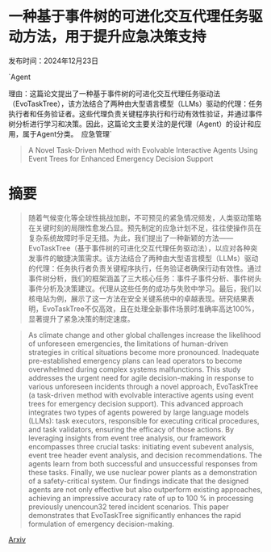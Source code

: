 # 一种基于事件树的可进化交互代理任务驱动方法，用于提升应急决策支持

发布时间：2024年12月23日

`Agent

理由：这篇论文提出了一种基于事件树的可进化交互代理任务驱动法（EvoTaskTree），该方法结合了两种由大型语言模型（LLMs）驱动的代理：任务执行者和任务验证者。这些代理负责关键程序执行和行动有效性验证，并通过事件树分析进行学习和决策。因此，这篇论文主要关注的是代理（Agent）的设计和应用，属于Agent分类。` `应急管理`

> A Novel Task-Driven Method with Evolvable Interactive Agents Using Event Trees for Enhanced Emergency Decision Support

# 摘要

> 随着气候变化等全球性挑战加剧，不可预见的紧急情况频发，人类驱动策略在关键时刻的局限性愈发凸显。预先制定的应急计划不足，往往使操作员在复杂系统故障时手足无措。为此，我们提出了一种新颖的方法——EvoTaskTree（基于事件树的可进化交互代理任务驱动法），以应对各种突发事件的敏捷决策需求。该方法结合了两种由大型语言模型（LLMs）驱动的代理：任务执行者负责关键程序执行，任务验证者确保行动有效性。通过事件树分析，我们的框架涵盖了三大核心任务：事件子事件分析、事件树头事件分析及决策建议。代理从这些任务的成功与失败中学习。最后，我们以核电站为例，展示了这一方法在安全关键系统中的卓越表现。研究结果表明，EvoTaskTree不仅高效，且在处理全新事件场景时准确率高达100%，显著提升了紧急决策的制定速度。

> As climate change and other global challenges increase the likelihood of unforeseen emergencies, the limitations of human-driven strategies in critical situations become more pronounced. Inadequate pre-established emergency plans can lead operators to become overwhelmed during complex systems malfunctions. This study addresses the urgent need for agile decision-making in response to various unforeseen incidents through a novel approach, EvoTaskTree (a task-driven method with evolvable interactive agents using event trees for emergency decision support). This advanced approach integrates two types of agents powered by large language models (LLMs): task executors, responsible for executing critical procedures, and task validators, ensuring the efficacy of those actions. By leveraging insights from event tree analysis, our framework encompasses three crucial tasks: initiating event subevent analysis, event tree header event analysis, and decision recommendations. The agents learn from both successful and unsuccessful responses from these tasks. Finally, we use nuclear power plants as a demonstration of a safety-critical system. Our findings indicate that the designed agents are not only effective but also outperform existing approaches, achieving an impressive accuracy rate of up to 100 % in processing previously unencoun32 tered incident scenarios. This paper demonstrates that EvoTaskTree significantly enhances the rapid formulation of emergency decision-making.

[Arxiv](https://arxiv.org/abs/2501.06193)
